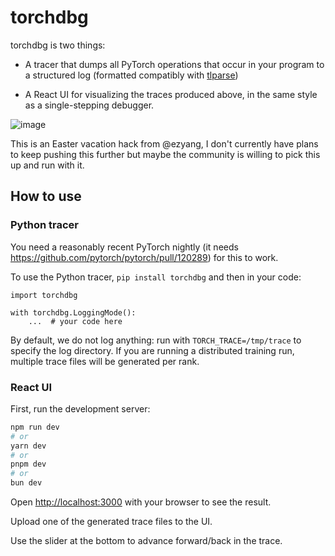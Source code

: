 # torchdbg

torchdbg is two things:

* A tracer that dumps all PyTorch operations that occur in your program to a
  structured log (formatted compatibly with
  [tlparse](https://github.com/ezyang/tlparse))

* A React UI for visualizing the traces produced above, in the same style
  as a single-stepping debugger.

![image](https://github.com/ezyang/torchdbg/assets/13564/912dff04-fb5d-4ea8-a99c-42e73bb4222f)

This is an Easter vacation hack from @ezyang, I don't currently have plans to
keep pushing this further but maybe the community is willing to pick this up
and run with it.

## How to use

### Python tracer

You need a reasonably recent PyTorch nightly (it needs
https://github.com/pytorch/pytorch/pull/120289) for this to work.

To use the Python tracer, `pip install torchdbg` and then in your
code:

```
import torchdbg

with torchdbg.LoggingMode():
    ...  # your code here
```

By default, we do not log anything: run with `TORCH_TRACE=/tmp/trace`
to specify the log directory.  If you are running a distributed training run,
multiple trace files will be generated per rank.

### React UI

First, run the development server:

```bash
npm run dev
# or
yarn dev
# or
pnpm dev
# or
bun dev
```

Open [http://localhost:3000](http://localhost:3000) with your browser to see the result.

Upload one of the generated trace files to the UI.

Use the slider at the bottom to advance forward/back in the trace.
